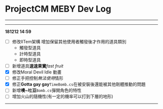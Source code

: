# ProjectCM MEBY Dev Log
---
---
**181212 14:59**
- [ ] 修改IITem架構 增加保留其他使用者觸發後才作用的道具類別
    * 觸發型道具
    * 計時型道具
    * 即時型道具
- [ ] 新增道具**速速果實***fast fruit*
- [x] 修改Moral Devil Idle 動畫
- [ ] 修正手把控制*無法使用*情形
- [x] 修正**Gotta gay gay**`TimeBomb.cs`在被安裝後還能被其他剛體推動的問題
- [ ] 新增**噢~吐豆**`Bomb.cs`彈開角色的特性
- [ ] 增加火山的隨機性(有一定的機率可以打到下層的地形)
---
